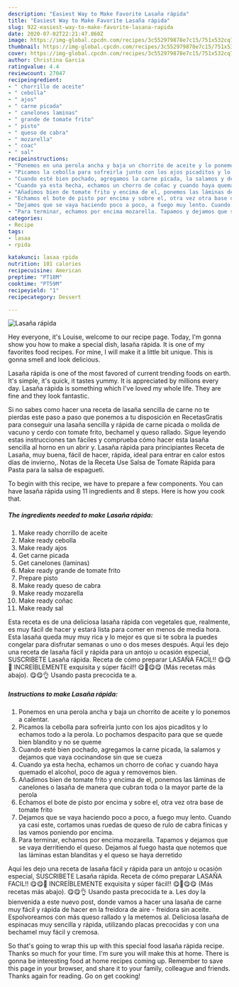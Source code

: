 ```yaml
---
description: "Easiest Way to Make Favorite Lasaña rápida"
title: "Easiest Way to Make Favorite Lasaña rápida"
slug: 922-easiest-way-to-make-favorite-lasana-rapida
date: 2020-07-02T22:21:47.860Z
image: https://img-global.cpcdn.com/recipes/3c552979878e7c15/751x532cq70/lasana-rapida-foto-principal.jpg
thumbnail: https://img-global.cpcdn.com/recipes/3c552979878e7c15/751x532cq70/lasana-rapida-foto-principal.jpg
cover: https://img-global.cpcdn.com/recipes/3c552979878e7c15/751x532cq70/lasana-rapida-foto-principal.jpg
author: Christina Garcia
ratingvalue: 4.4
reviewcount: 27047
recipeingredient:
- " chorrillo de aceite"
- " cebolla"
- " ajos"
- " carne picada"
- " canelones laminas"
- " grande de tomate frito"
- " pisto"
- " queso de cabra"
- " mozarella"
- " coac"
- " sal"
recipeinstructions:
- "Ponemos en una perola ancha y baja un chorrito de aceite y lo ponemos a calentar."
- "Picamos la cebolla para sofreirla junto con los ajos picaditos y lo echamos todo a la perola. Lo pochamos despacito para que se quede bien blandito y no se queme"
- "Cuando esté bien pochado, agregamos la carne picada, la salamos y dejamos que vaya cocinandose sin que se cueza"
- "Cuando ya esta hecha, echamos un chorro de coñac y cuando haya quemado el alcohol, poco de agua y removemos bien."
- "Añadimos bien de tomate frito y encima de el, ponemos las láminas de canelones o lasaña de manera que cubran toda o la mayor parte de la perola"
- "Echamos el bote de pisto por encima y sobre el, otra vez otra base de tomate frito"
- "Dejamos que se vaya haciendo poco a poco, a fuego muy lento. Cuando ya casi este, cortamos unas ruedas de queso de rulo de cabra finicas y las vamos poniendo por encima."
- "Para terminar, echamos por encima mozarella. Tapamos y dejamos que se vaya derritiendo el queso. Dejamos al fuego hasta que notemos que las láminas estan blanditas y el queso se haya derretido"
categories:
- Recipe
tags:
- lasaa
- rpida

katakunci: lasaa rpida 
nutrition: 101 calories
recipecuisine: American
preptime: "PT18M"
cooktime: "PT59M"
recipeyield: "1"
recipecategory: Dessert

---
```



![Lasaña rápida](https://img-global.cpcdn.com/recipes/3c552979878e7c15/751x532cq70/lasana-rapida-foto-principal.jpg)

Hey everyone, it's Louise, welcome to our recipe page. Today, I'm gonna show you how to make a special dish, lasaña rápida. It is one of my favorites food recipes. For mine, I will make it a little bit unique. This is gonna smell and look delicious.

Lasaña rápida is one of the most favored of current trending foods on earth. It's simple, it's quick, it tastes yummy. It is appreciated by millions every day. Lasaña rápida is something which I've loved my whole life. They are fine and they look fantastic.

Si no sabes como hacer una receta de lasaña sencilla de carne no te pierdas este paso a paso que ponemos a tu disposición en RecetasGratis para conseguir una lasaña sencilla y rápida de carne picada o molida de vacuno y cerdo con tomate frito, bechamel y queso rallado. Sigue leyendo estas instrucciones tan fáciles y comprueba cómo hacer esta lasaña sencilla al horno en un abrir y. Lasaña rápida para principiantes Receta de Lasaña, muy buena, fácil de hacer, rápida, ideal para entrar en calor estos días de invierno,. Notas de la Receta Use Salsa de Tomate Rápida para Pasta para la salsa de espagueti.


To begin with this recipe, we have to prepare a few components. You can have lasaña rápida using 11 ingredients and 8 steps. Here is how you cook that.

<!--inarticleads1-->

##### The ingredients needed to make Lasaña rápida:

1. Make ready  chorrillo de aceite
1. Make ready  cebolla
1. Make ready  ajos
1. Get  carne picada
1. Get  canelones (laminas)
1. Make ready  grande de tomate frito
1. Prepare  pisto
1. Make ready  queso de cabra
1. Make ready  mozarella
1. Make ready  coñac
1. Make ready  sal


Esta receta es de una deliciosa lasaña rápida con vegetales que, realmente, es muy fácil de hacer y estará lista para comer en menos de media hora. Esta lasaña queda muy muy rica y lo mejor es que si te sobra la puedes congelar para disfrutar semanas o uno o dos meses después. Aquí les dejo una receta de lasaña fácil y rápida para un antojo u ocasión especial, SUSCRIBETE Lasaña rápida. Receta de cómo preparar LASAÑA FACIL!! 😋😋🤤 INCREÍBLEMENTE exquisita y súper fácil!! 😋🤤😋😋 (Más recetas más abajo). 😋😋👌 Usando pasta precocida te a. 

<!--inarticleads2-->

##### Instructions to make Lasaña rápida:

1. Ponemos en una perola ancha y baja un chorrito de aceite y lo ponemos a calentar.
1. Picamos la cebolla para sofreirla junto con los ajos picaditos y lo echamos todo a la perola. Lo pochamos despacito para que se quede bien blandito y no se queme
1. Cuando esté bien pochado, agregamos la carne picada, la salamos y dejamos que vaya cocinandose sin que se cueza
1. Cuando ya esta hecha, echamos un chorro de coñac y cuando haya quemado el alcohol, poco de agua y removemos bien.
1. Añadimos bien de tomate frito y encima de el, ponemos las láminas de canelones o lasaña de manera que cubran toda o la mayor parte de la perola
1. Echamos el bote de pisto por encima y sobre el, otra vez otra base de tomate frito
1. Dejamos que se vaya haciendo poco a poco, a fuego muy lento. Cuando ya casi este, cortamos unas ruedas de queso de rulo de cabra finicas y las vamos poniendo por encima.
1. Para terminar, echamos por encima mozarella. Tapamos y dejamos que se vaya derritiendo el queso. Dejamos al fuego hasta que notemos que las láminas estan blanditas y el queso se haya derretido


Aquí les dejo una receta de lasaña fácil y rápida para un antojo u ocasión especial, SUSCRIBETE Lasaña rápida. Receta de cómo preparar LASAÑA FACIL!! 😋😋🤤 INCREÍBLEMENTE exquisita y súper fácil!! 😋🤤😋😋 (Más recetas más abajo). 😋😋👌 Usando pasta precocida te a. Les doy la bienvenida a este nuevo post, donde vamos a hacer una lasaña de carne muy fácil y rápida de hacer en la freidora de aire - freidora sin aceite. Espolvoreamos con más queso rallado y la metemos al. Deliciosa lasaña de espinacas muy sencilla y rápida, utilizando placas precocidas y con una bechamel muy fácil y cremosa. 

So that's going to wrap this up with this special food lasaña rápida recipe. Thanks so much for your time. I'm sure you will make this at home. There is gonna be interesting food at home recipes coming up. Remember to save this page in your browser, and share it to your family, colleague and friends. Thanks again for reading. Go on get cooking!
